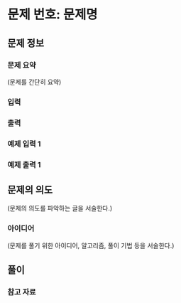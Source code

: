 # 문제 번호: 문제명

## 문제 정보

### 문제 요약

(문제를 간단히 요약)

### 입력

### 출력

### 예제 입력 1

### 예제 출력 1

## 문제의 의도

(문제의 의도를 파악하는 글을 서술한다.)

### 아이디어

(문제를 풀기 위한 아이디어, 알고리즘, 풀이 기법 등을 서술한다.)

## 풀이


### 참고 자료